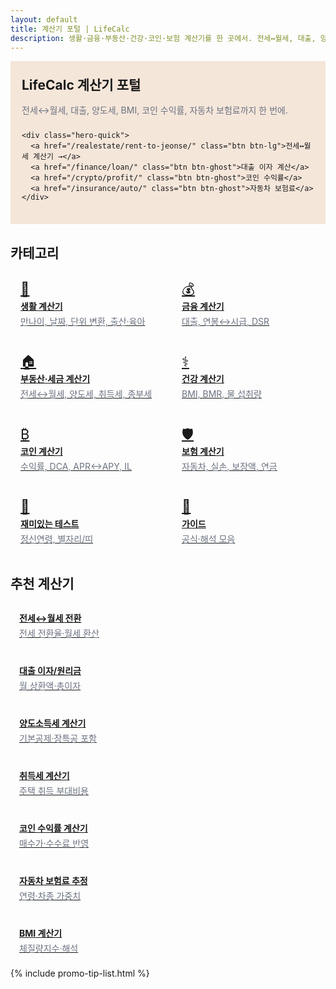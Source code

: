 ```yaml
---
layout: default
title: 계산기 포털 | LifeCalc
description: 생활·금융·부동산·건강·코인·보험 계산기를 한 곳에서. 전세↔월세, 대출, 양도세, BMI, 코인 수익률, 자동차 보험료 등 실생활 계산을 빠르고 정확하게.
---
```


<!-- Hero -->
<section class="hero">
  <div class="hero-text">
    <h1 style="margin:0 0 6px">LifeCalc 계산기 포털</h1>
    <p class="hero-sub">전세↔월세, 대출, 양도세, BMI, 코인 수익률, 자동차 보험료까지 한 번에.</p>

    <div class="hero-quick">
      <a href="/realestate/rent-to-jeonse/" class="btn btn-lg">전세↔월세 계산기 →</a>
      <a href="/finance/loan/" class="btn btn-ghost">대출 이자 계산</a>
      <a href="/crypto/profit/" class="btn btn-ghost">코인 수익률</a>
      <a href="/insurance/auto/" class="btn btn-ghost">자동차 보험료</a>
    </div>
  </div>
</section>

<!-- 카테고리 -->
<h2>카테고리</h2>
<div class="grid-cards">
  <a class="card card-link" href="/life/">
    <div class="icon">🧰</div>
    <div class="title">생활 계산기</div>
    <div class="desc">만나이, 날짜, 단위 변환, 출산·육아</div>
  </a>

  <a class="card card-link" href="/finance/">
    <div class="icon">💰</div>
    <div class="title">금융 계산기</div>
    <div class="desc">대출, 연봉↔시급, DSR</div>
  </a>

  <a class="card card-link" href="/realestate/">
    <div class="icon">🏠</div>
    <div class="title">부동산·세금 계산기</div>
    <div class="desc">전세↔월세, 양도세, 취득세, 종부세</div>
  </a>

  <a class="card card-link" href="/health/">
    <div class="icon">⚕️</div>
    <div class="title">건강 계산기</div>
    <div class="desc">BMI, BMR, 물 섭취량</div>
  </a>

  <a class="card card-link" href="/crypto/">
    <div class="icon">₿</div>
    <div class="title">코인 계산기</div>
    <div class="desc">수익률, DCA, APR↔APY, IL</div>
  </a>

  <a class="card card-link" href="/insurance/">
    <div class="icon">🛡️</div>
    <div class="title">보험 계산기</div>
    <div class="desc">자동차, 실손, 보장액, 연금</div>
  </a>

  <a class="card card-link" href="/fun/">
    <div class="icon">🎯</div>
    <div class="title">재미있는 테스트</div>
    <div class="desc">정신연령, 별자리/띠</div>
  </a>

  <a class="card card-link" href="/guide/">
    <div class="icon">📘</div>
    <div class="title">가이드</div>
    <div class="desc">공식·해석 모음</div>
  </a>
</div>

<!-- 추천 계산기 -->
<h2>추천 계산기</h2>
<div class="grid-mini">
  <a class="mini card" href="/realestate/rent-to-jeonse/">
    <div class="mini-title">전세↔월세 전환</div>
    <div class="mini-desc">전세 전환율·월세 환산</div>
  </a>
  <a class="mini card" href="/finance/loan/">
    <div class="mini-title">대출 이자/원리금</div>
    <div class="mini-desc">월 상환액·총이자</div>
  </a>
  <a class="mini card" href="/realestate/capital-gains/">
    <div class="mini-title">양도소득세 계산기</div>
    <div class="mini-desc">기본공제·장특공 포함</div>
  </a>
  <a class="mini card" href="/realestate/acquisition-tax/">
    <div class="mini-title">취득세 계산기</div>
    <div class="mini-desc">주택 취득 부대비용</div>
  </a>
  <a class="mini card" href="/crypto/profit/">
    <div class="mini-title">코인 수익률 계산기</div>
    <div class="mini-desc">매수가·수수료 반영</div>
  </a>
  <a class="mini card" href="/insurance/auto/">
    <div class="mini-title">자동차 보험료 추정</div>
    <div class="mini-desc">연령·차종 가중치</div>
  </a>
  <a class="mini card" href="/health/bmi/">
    <div class="mini-title">BMI 계산기</div>
    <div class="mini-desc">체질량지수·해석</div>
  </a>
</div>

<!-- 오늘의 팁 (홈=리스트형) -->
<div class="promo-desktop">
  {% include promo-tip-list.html %}
</div>

<!-- 광고 -->
<div class="ad-box">
  <ins class="adsbygoogle" style="display:block"
       data-ad-client="ca-pub-3758454239921831"
       data-ad-slot="1398373115"
       data-ad-format="auto"
       data-full-width-responsive="true"></ins>
  <script>(adsbygoogle=window.adsbygoogle||[]).push({});</script>
</div>

<!-- 페이지 전용 보조 스타일 -->
<style>
  /* Hero */
  .hero{
    background-color: #f5e6da;   /* 연한 베이지 */
    border:1px solid var(--line);
    border-radius: var(--radius);
    padding: 22px 18px;
    display:flex; gap:18px; align-items:stretch; justify-content:space-between;
    margin: 10px 0 18px;
  }
  .hero-text{ display:flex; flex-direction:column; gap:10px; }
  .hero-sub{ margin:0; color:#6b7280 }
  .hero-quick{ display:flex; gap:8px; flex-wrap:wrap; }
  .btn-lg{ padding:10px 18px; font-size:15px; }
  .btn-ghost{
    background:#fff; color:#333; border:1px solid #e6ebf0;
    padding:6px 14px; border-radius:6px; font-weight:600;
  }
  .btn-ghost:hover{ background:#f6f7f9; }

  .hero-badge{
    background:#fff; border:1px solid #f3e6db; border-radius:12px;
    padding:12px; width:280px; min-width:240px;
    box-shadow:0 8px 24px rgba(0,0,0,.04);
  }
  .badge-top{ font-size:13px; color:#9ca3af; margin-bottom:6px; }
  .badge-body{ line-height:1.55; }

  /* 카드 그리드 */
  .grid-cards{
    display:grid; gap:12px;
    grid-template-columns: repeat(auto-fill, minmax(220px, 1fr));
    margin: 10px 0 18px;
  }
  .card-link{ display:block; padding:16px; transition: transform .06s ease, box-shadow .15s ease; }
  .card-link:hover{ transform: translateY(-2px); box-shadow:0 10px 22px rgba(0,0,0,.06); }
  .card-link .icon{ font-size:22px; line-height:1; margin-bottom:6px; }
  .card-link .title{ font-weight:700; margin-bottom:4px; }
  .card-link .desc{ color:#6b7280; }

  /* 추천 미니 카드 */
  .grid-mini{
    display:grid; gap:12px;
    grid-template-columns: repeat(auto-fill, minmax(260px, 1fr));
    margin-bottom: 8px;
  }
  .mini{ padding:14px; transition: background .2s, transform .06s; }
  .mini:hover{ background:#f5e6da; transform: translateY(-1px); }
  .mini-title{ font-weight:700; margin-bottom:4px; }
  .mini-desc{ color:#6b7280; font-size:14px; }

  @media (max-width: 860px){
    .hero{ flex-direction:column; }
    .hero-badge{ width:auto; }
  }
</style>

